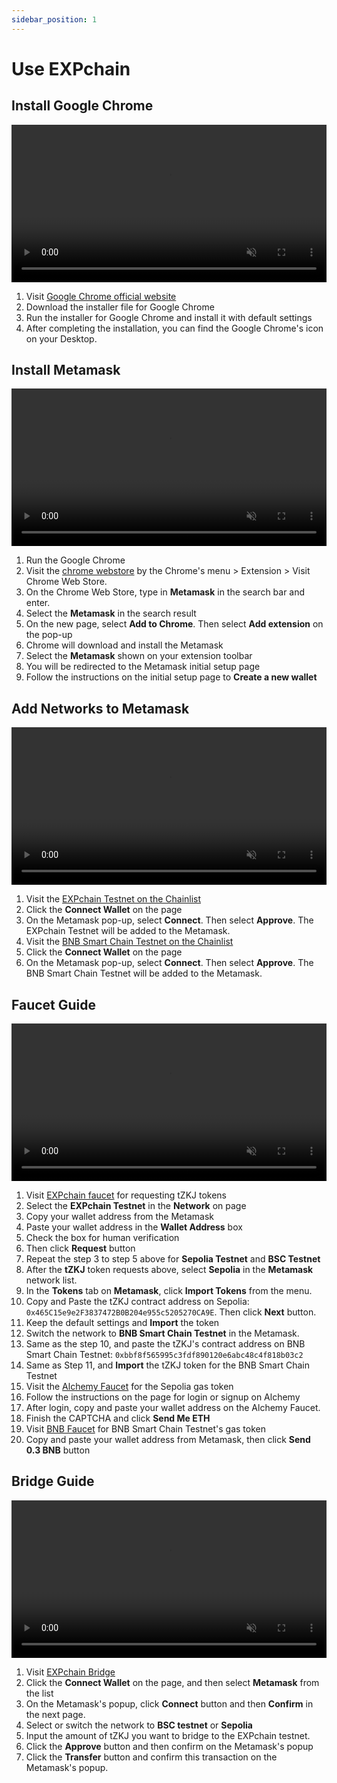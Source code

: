```yaml
---
sidebar_position: 1
---
```


# Use EXPchain

## Install Google Chrome

<video width="100%" muted controls>
    <source src="https://visual-asset.polyhedra.network/EXPchain/tutorial_video/01. Download Google Chrome.mp4" type="video/mp4" />
</video>

1. Visit [Google Chrome official website](https://www.google.com/chrome/)
2. Download the installer file for Google Chrome
3. Run the installer for Google Chrome and install it with default settings
4. After completing the installation, you can find the Google Chrome's icon on your Desktop.

## Install Metamask

<video width="100%" muted controls>
    <source src="https://visual-asset.polyhedra.network/EXPchain/tutorial_video/02. Install Metamask.mp4" type="video/mp4" />
</video>

1. Run the Google Chrome
2. Visit the [chrome webstore](https://chromewebstore.google.com/) by the Chrome's menu > Extension > Visit Chrome Web Store.
3. On the Chrome Web Store, type in **Metamask** in the search bar and enter.
4. Select the **Metamask** in the search result
5. On the new page, select **Add to Chrome**. Then select **Add extension** on the pop-up
6. Chrome will download and install the Metamask
7. Select the **Metamask** shown on your extension toolbar
8. You will be redirected to the Metamask initial setup page
9. Follow the instructions on the initial setup page to **Create a new wallet**

## Add Networks to Metamask

<video width="100%" muted controls>
    <source src="https://visual-asset.polyhedra.network/EXPchain/tutorial_video/03. Wallet Network Configuration.mp4" type="video/mp4" />
</video>

1. Visit the [EXPchain Testnet on the Chainlist](https://chainlist.org/chain/18880)
2. Click the **Connect Wallet** on the page
3. On the Metamask pop-up, select **Connect**. Then select **Approve**. The EXPchain Testnet will be added to the Metamask.
4. Visit the [BNB Smart Chain Testnet on the Chainlist](https://chainlist.org/chain/97)
5. Click the **Connect Wallet** on the page
6. On the Metamask pop-up, select **Connect**. Then select **Approve**. The BNB Smart Chain Testnet will be added to the Metamask.

## Faucet Guide

<video width="100%" muted controls>
    <source src="https://visual-asset.polyhedra.network/EXPchain/tutorial_video/04. Faucet Guide.mp4" type="video/mp4" />
</video>

1. Visit [EXPchain faucet](https://expchain.polyhedra.network/faucet) for requesting tZKJ tokens
2. Select the **EXPchain Testnet** in the **Network** on page
3. Copy your wallet address from the Metamask
4. Paste your wallet address in the **Wallet Address** box
5. Check the box for human verification
6. Then click **Request** button
7. Repeat the step 3 to step 5 above for **Sepolia Testnet** and **BSC Testnet**
8. After the **tZKJ** token requests above, select **Sepolia** in the **Metamask** network list.
9. In the **Tokens** tab on **Metamask**, click **Import Tokens** from the menu.
10. Copy and Paste the tZKJ contract address on Sepolia: `0x465C15e9e2F3837472B0B204e955c5205270CA9E`. Then click **Next** button.
11. Keep the default settings and **Import** the token
12. Switch the network to **BNB Smart Chain Testnet** in the Metamask.
13. Same as the step 10, and paste the tZKJ's contract address on BNB Smart Chain Testnet: `0xbbf8f565995c3fdf890120e6abc48c4f818b03c2`
14. Same as Step 11, and **Import** the tZKJ token for the BNB Smart Chain Testnet
15. Visit the [Alchemy Faucet](https://www.alchemy.com/faucets/ethereum-sepolia) for the Sepolia gas token
16. Follow the instructions on the page for login or signup on Alchemy
17. After login, copy and paste your wallet address on the Alchemy Faucet.
18. Finish the CAPTCHA and click **Send Me ETH**
19. Visit [BNB Faucet](https://www.bnbchain.org/en/testnet-faucet) for BNB Smart Chain Testnet's gas token
20. Copy and paste your wallet address from Metamask, then click **Send 0.3 BNB** button

## Bridge Guide

<video width="100%" muted controls>
    <source src="https://visual-asset.polyhedra.network/EXPchain/tutorial_video/05. Bridge Guide.mp4" type="video/mp4" />
</video>

1. Visit [EXPchain Bridge](https://expchain.polyhedra.network/bridge)
2. Click the **Connect Wallet** on the page, and then select **Metamask** from the list
3. On the Metamask's popup, click **Connect** button and then **Confirm** in the next page.
4. Select or switch the network to **BSC testnet** or **Sepolia**
5. Input the amount of tZKJ you want to bridge to the EXPchain testnet.
6. Click the **Approve** button and then confirm on the Metamask's popup
7. Click the **Transfer** button and confirm this transaction on the Metamask's popup.

